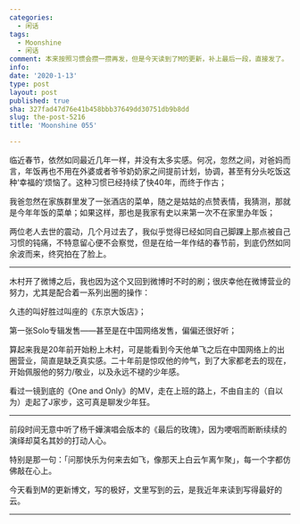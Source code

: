 ```yaml
---
categories:
  - 闲话
tags:
  - Moonshine
  - 闲话
comment: 本来按照习惯会攒一攒再发，但是今天读到了M的更新，补上最后一段，直接发了。
info: 
date: '2020-1-13'
type: post
layout: post
published: true
sha: 327fad47d76e41b458bbb37649dd30751db9b8dd
slug: the-post-5216
title: 'Moonshine 055'

---
```


临近春节，依然如同最近几年一样，并没有太多实感。何况，忽然之间，对爸妈而言，年饭再也不用在外婆或者爷爷奶奶家之间提前计划，协调，甚至有分头吃饭这种‘幸福的’烦恼了。这种习惯已经持续了快40年，而终于作古；

我爸忽然在家族群里发了一张酒店的菜单，随之是姑姑的点赞表情，我猜测，那就是今年年饭的菜单；如果这样，那也是我家有史以来第一次不在家里办年饭；

两位老人去世的震动，几个月过去了，我似乎觉得已经如同自己脚踝上那点被自己习惯的钝痛，不特意留心便不会察觉，但是在给一年作结的春节前，到底仍然如同余波而来，终究拍在了脸上。

--- 

木村开了微博之后，我也因为这个又回到微博时不时的刷；很庆幸他在微博营业的努力，尤其是配合着一系列出圈的操作：

久违的叫好胜过叫座的《东京大饭店》；

第一张Solo专辑发售——甚至是在中国网络发售，偏偏还很好听；

算起来我是20年前开始粉上木村，可是能看到今天他单飞之后在中国网络上的出圈营业，简直是缺乏真实感。二十年前是惊叹他的帅气，到了大家都老去的现在，开始佩服他的努力/敬业，以及永远不褪的少年感。

看过一镜到底的《One and Only》的MV，走在上班的路上，不由自主的（自以为）走起了J家步，这可真是聊发少年狂。

--- 
前段时间无意中听了杨千嬅演唱会版本的《最后的玫瑰》，因为哽咽而断断续续的演绎却莫名其妙的打动人心。

特别是那一句：「问那快乐为何来去如飞，像那天上白云乍离乍聚」，每一个字都仿佛敲在心上。

今天看到M的更新博文，写的极好，文里写到的云，是我近年来读到写得最好的云。

---
